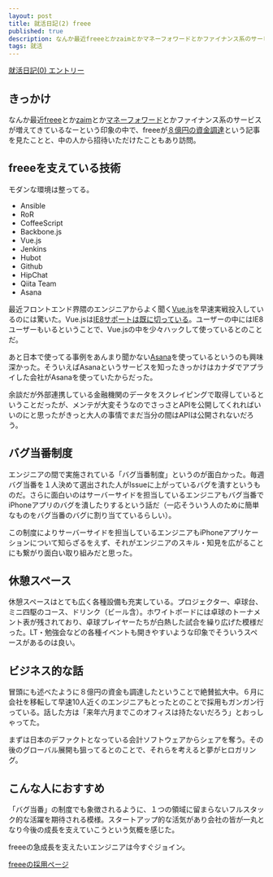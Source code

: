 ```yaml
---
layout: post
title: 就活日記(2) freee
published: true
description: なんか最近freeeとかzaimとかマネーフォワードとかファイナンス系のサービスが増えてきているなーという印象の中で、freeeが８億円の資金調達という記事を見たことと、中の人から招待いただけたこともあり訪問。
tags: 就活
---
```


[就活日記(0) エントリー](/job-hunting-0/)

きっかけ
-----
なんか最近[freee](http://www.freee.co.jp/)とか[zaim](http://www.zaim.co.jp/)とか[マネーフォワード](https://moneyforward.com/)とかファイナンス系のサービスが増えてきているなーという印象の中で、freeeが[８億円の資金調達](http://thebridge.jp/2014/04/freee-raises-800m-yen-from-dcm)という記事を見たことと、中の人から招待いただけたこともあり訪問。

freeeを支えている技術
-----
モダンな環境は整ってる。

* Ansible
* RoR
* CoffeeScript
* Backbone.js
* Vue.js
* Jenkins
* Hubot
* Github
* HipChat
* Qiita Team
* Asana

最近フロントエンド界隈のエンジニアからよく聞く[Vue.js](http://vuejs.org/)を早速実戦投入しているのには驚いた。Vue.jsは[IE8サポートは既に切っている](https://github.com/yyx990803/vue#browser-support)。ユーザーの中にはIE8ユーザーもいるということで、Vue.jsの中を少々ハックして使っているとのことだ。

あと日本で使ってる事例をあんまり聞かない[Asana](https://asana.com/)を使っているというのも興味深かった。そういえばAsanaというサービスを知ったきっかけはカナダでアプライした会社がAsanaを使っていたからだった。

余談だが外部連携している金融機関のデータをスクレイピングで取得しているということだったが、メンテが大変そうなのでさっさとAPIを公開してくれればいいのにと思ったがきっと大人の事情でまだ当分の間はAPIは公開されないだろう。

バグ当番制度
-----
エンジニアの間で実施されている「バグ当番制度」というのが面白かった。毎週バグ当番を１人決めて選出された人がIssueに上がっているバグを潰すというものだ。さらに面白いのはサーバーサイドを担当しているエンジニアもバグ当番でiPhoneアプリのバグを潰したりするという話だ（一応そういう人のために簡単なものをバグ当番のバグに割り当てているらしい）。

この制度によりサーバーサイドを担当しているエンジニアもiPhoneアプリケーションについて知らざるをえず、それがエンジニアのスキル・知見を広がることにも繋がり面白い取り組みだと思った。

休憩スペース
---
休憩スペースはとても広く各種設備も充実している。プロジェクター、卓球台、ミニ四駆のコース、ドリンク（ビール含）。ホワイトボードには卓球のトーナメント表が残されており、卓球プレイヤーたちが白熱した試合を繰り広げた模様だった。LT・勉強会などの各種イベントも開きやすいような印象でそういうスペースがあるのは良い。

ビジネス的な話
----
冒頭にも述べたように８億円の資金も調達したということで絶賛拡大中。６月に会社を移転して早速10人近くのエンジニアもとったとのことで採用もガンガン行っている。話した方は「来年六月までこのオフィスは持たないだろう」とおっしゃってた。

まずは日本のデファクトとなっている会計ソフトウェアからシェアを奪う。その後のグローバル展開も狙ってるとのことで、それらを考えると夢がヒロガリング。

こんな人におすすめ
-----
「バグ当番」の制度でも象徴されるように、１つの領域に留まらないフルスタック的な活躍を期待される模様。スタートアップ的な活気があり会社の皆が一丸となり今後の成長を支えていこうという気概を感じた。

freeeの急成長を支えたいエンジニアは今すぐジョイン。

[freeeの採用ページ](https://www.wantedly.com/companies/cfo)
